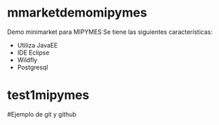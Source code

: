 # mmarketdemomipymes
Demo minimarket para MIPYMES
Se tiene las siguientes características:
- Utiliza JavaEE
- IDE Eclipse
- Wildfly
- Postgresql


# test1mipymes 
#Ejemplo de git y github
